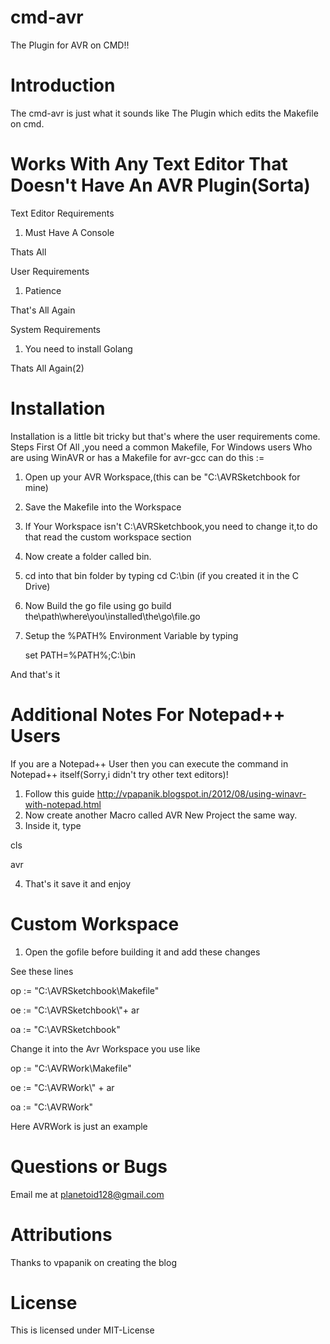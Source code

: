 # cmd-avr
The Plugin for AVR on CMD!!
# Introduction
The cmd-avr is just what it sounds like The Plugin which edits the Makefile on cmd.
# Works With Any Text Editor That Doesn't Have An AVR Plugin(Sorta)
Text Editor Requirements

1. Must Have A Console

Thats All

User Requirements

1. Patience

That's All Again

System Requirements

1. You need to install Golang

Thats All Again(2)
# Installation
Installation is a little bit tricky but that's where the user requirements come.
Steps
First Of All ,you need a common Makefile, For Windows users Who are using WinAVR or has a Makefile for avr-gcc can do this := 
1. Open up your AVR Workspace,(this can be "C:\AVRSketchbook for mine)
2. Save the Makefile into the Workspace
3. If Your Workspace isn't C:\AVRSketchbook,you need to change it,to do that read the custom workspace section
4. Now create a folder called bin.
5. cd into that bin folder by typing cd C:\bin (if you created it in the C Drive)
6. Now Build the go file using go build the\path\where\you\installed\the\go\file.go
7. Setup the %PATH% Environment Variable by typing 

   set PATH=%PATH%;C:\bin

And that's it 

# Additional Notes For Notepad++ Users
If you are a Notepad++ User then you can execute the command in Notepad++ itself(Sorry,i didn't try other text editors)!
1. Follow this guide http://vpapanik.blogspot.in/2012/08/using-winavr-with-notepad.html
2. Now create another Macro called AVR New Project the same way.
3. Inside it, type

cls

avr

4. That's it save it and enjoy

# Custom Workspace
1. Open the gofile before building it and add these changes

See these lines

op := "C:\\AVRSketchbook\\Makefile"

oe := "C:\\AVRSketchbook\\"+ ar

oa := "C:\\AVRSketchbook"

Change it into the Avr Workspace you use like

op := "C:\\AVRWork\\Makefile"

oe := "C:\\AVRWork\\" + ar 

oa := "C:\\AVRWork"

Here AVRWork is just an example
# Questions or Bugs
Email me at planetoid128@gmail.com
# Attributions
Thanks to vpapanik on creating the blog
# License
This is licensed under MIT-License
